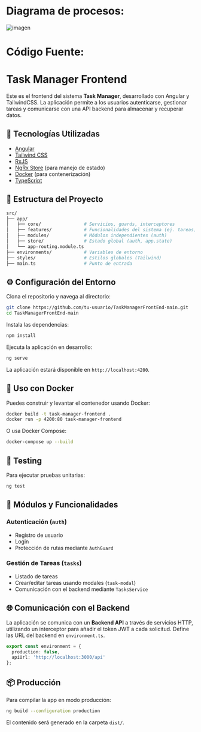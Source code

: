 
# **Diagrama de procesos:** 

![imagen](https://github.com/user-attachments/assets/5cf6d815-6c86-4c54-880d-82039e21c9cf)

# **Código Fuente:**

# Task Manager Frontend

Este es el frontend del sistema **Task Manager**, desarrollado con Angular y TailwindCSS. La aplicación permite a los usuarios autenticarse, gestionar tareas y comunicarse con una API backend para almacenar y recuperar datos.

## 🚀 Tecnologías Utilizadas

* [Angular](https://angular.io/)
* [Tailwind CSS](https://tailwindcss.com/)
* [RxJS](https://rxjs.dev/)
* [NgRx Store](https://ngrx.io/guide/store) (para manejo de estado)
* [Docker](https://www.docker.com/) (para contenerización)
* [TypeScript](https://www.typescriptlang.org/)

## 🧱 Estructura del Proyecto

```bash
src/
├── app/
│   ├── core/                # Servicios, guards, interceptores
│   ├── features/            # Funcionalidades del sistema (ej. tareas)
│   ├── modules/             # Módulos independientes (auth)
│   ├── store/               # Estado global (auth, app.state)
│   └── app-routing.module.ts
├── environments/            # Variables de entorno
├── styles/                  # Estilos globales (Tailwind)
├── main.ts                  # Punto de entrada
```

## ⚙️ Configuración del Entorno

Clona el repositorio y navega al directorio:

```bash
git clone https://github.com/tu-usuario/TaskManagerFrontEnd-main.git
cd TaskManagerFrontEnd-main
```

Instala las dependencias:

```bash
npm install
```

Ejecuta la aplicación en desarrollo:

```bash
ng serve
```

La aplicación estará disponible en `http://localhost:4200`.

## 🐳 Uso con Docker

Puedes construir y levantar el contenedor usando Docker:

```bash
docker build -t task-manager-frontend .
docker run -p 4200:80 task-manager-frontend
```

O usa Docker Compose:

```bash
docker-compose up --build
```

## 🧪 Testing

Para ejecutar pruebas unitarias:

```bash
ng test
```

## 📁 Módulos y Funcionalidades

### Autenticación (`auth`)

* Registro de usuario
* Login
* Protección de rutas mediante `AuthGuard`

### Gestión de Tareas (`tasks`)

* Listado de tareas
* Crear/editar tareas usando modales (`task-modal`)
* Comunicación con el backend mediante `TasksService`

## 🌐 Comunicación con el Backend

La aplicación se comunica con un **Backend API** a través de servicios HTTP, utilizando un interceptor para añadir el token JWT a cada solicitud. Define las URL del backend en `environment.ts`.

```ts
export const environment = {
  production: false,
  apiUrl: 'http://localhost:3000/api'
};
```

## 📦 Producción

Para compilar la app en modo producción:

```bash
ng build --configuration production
```

El contenido será generado en la carpeta `dist/`.
